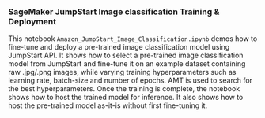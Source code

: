 ### SageMaker JumpStart Image classification Training & Deployment
This notebook `Amazon_JumpStart_Image_Classification.ipynb` demos how to fine-tune and deploy a pre-trained image classification model using JumpStart API. It shows how to select a pre-trained image classification model from JumpStart and fine-tune it on an example dataset containing raw .jpg/.png images, while varying training hyperparameters such as learning rate, batch-size and number of epochs. AMT is used to search for the best hyperparameters. Once the training is complete, the notebook shows how to host the trained model for inference. It also shows how to host the pre-trained model as-it-is without first fine-tuning it.
